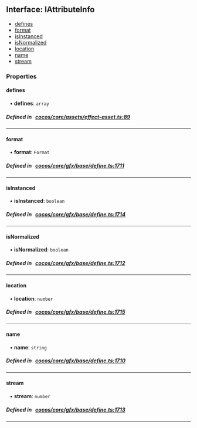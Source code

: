 ## Interface: IAttributeInfo

- [defines](#defines)
- [format](#format)
- [isInstanced](#isInstanced)
- [isNormalized](#isNormalized)
- [location](#location)
- [name](#name)
- [stream](#stream)

### Properties

#### defines

<div style="margin-left: 10px;">


• **defines**: ``array``

</div>

##### Defined in &nbsp;   [cocos/core/assets/effect-asset.ts:89](https://github.com/cocos-creator/engine/blob/c7bf6b8a9/cocos/core/assets/effect-asset.ts#L89)&nbsp;
___
#### format

<div style="margin-left: 10px;">


• **format**: ``Format``

</div>

##### Defined in &nbsp;   [cocos/core/gfx/base/define.ts:1711](https://github.com/cocos-creator/engine/blob/c7bf6b8a9/cocos/core/gfx/base/define.ts#L1711)&nbsp;
___
#### isInstanced

<div style="margin-left: 10px;">


• **isInstanced**: ``boolean``

</div>

##### Defined in &nbsp;   [cocos/core/gfx/base/define.ts:1714](https://github.com/cocos-creator/engine/blob/c7bf6b8a9/cocos/core/gfx/base/define.ts#L1714)&nbsp;
___
#### isNormalized

<div style="margin-left: 10px;">


• **isNormalized**: ``boolean``

</div>

##### Defined in &nbsp;   [cocos/core/gfx/base/define.ts:1712](https://github.com/cocos-creator/engine/blob/c7bf6b8a9/cocos/core/gfx/base/define.ts#L1712)&nbsp;
___
#### location

<div style="margin-left: 10px;">


• **location**: ``number``

</div>

##### Defined in &nbsp;   [cocos/core/gfx/base/define.ts:1715](https://github.com/cocos-creator/engine/blob/c7bf6b8a9/cocos/core/gfx/base/define.ts#L1715)&nbsp;
___
#### name

<div style="margin-left: 10px;">


• **name**: ``string``

</div>

##### Defined in &nbsp;   [cocos/core/gfx/base/define.ts:1710](https://github.com/cocos-creator/engine/blob/c7bf6b8a9/cocos/core/gfx/base/define.ts#L1710)&nbsp;
___
#### stream

<div style="margin-left: 10px;">


• **stream**: ``number``

</div>

##### Defined in &nbsp;   [cocos/core/gfx/base/define.ts:1713](https://github.com/cocos-creator/engine/blob/c7bf6b8a9/cocos/core/gfx/base/define.ts#L1713)&nbsp;
___
